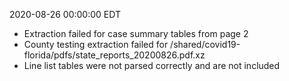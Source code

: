 2020-08-26 00:00:00 EDT


- Extraction failed for case summary tables from page 2
- County testing extraction failed for /shared/covid19-florida/pdfs/state_reports_20200826.pdf.xz
- Line list tables were not parsed correctly and are not included
